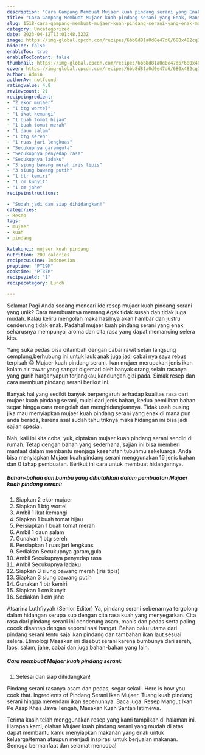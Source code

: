 ```yaml
---
description: "Cara Gampang Membuat Mujaer kuah pindang serani yang Enak, Mantap"
title: "Cara Gampang Membuat Mujaer kuah pindang serani yang Enak, Mantap"
slug: 1518-cara-gampang-membuat-mujaer-kuah-pindang-serani-yang-enak-mantap
category: Uncategorized
date: 2023-04-12T13:01:48.323Z
image: https://img-global.cpcdn.com/recipes/6bb8d81a0d0e47d6/680x482cq70/mujaer-kuah-pindang-serani-foto-resep-utama.jpg
hideToc: false
enableToc: true
enableTocContent: false
thumbnail: https://img-global.cpcdn.com/recipes/6bb8d81a0d0e47d6/680x482cq70/mujaer-kuah-pindang-serani-foto-resep-utama.jpg
cover: https://img-global.cpcdn.com/recipes/6bb8d81a0d0e47d6/680x482cq70/mujaer-kuah-pindang-serani-foto-resep-utama.jpg
author: Admin
authorAv: notfound
ratingvalue: 4.8
reviewcount: 21
recipeingredient:
- "2 ekor mujaer"
- "1 btg wortel"
- "1 ikat kemangi"
- "1 buah tomat hijau"
- "1 buah tomat merah"
- "1 daun salam"
- "1 btg sereh"
- "1 ruas jari lengkuas"
- "Secukupnya garamgula"
- "Secukupnya penyedap rasa"
- "Secukupnya ladaku"
- "3 siung bawang merah iris tipis"
- "3 siung bawang putih"
- "1 btr kemiri"
- "1 cm kunyit"
- "1 cm jahe"
recipeinstructions:

- "Sudah jadi dan siap dihidangkan!"
categories:
- Resep
tags:
- mujaer
- kuah
- pindang

katakunci: mujaer kuah pindang 
nutrition: 209 calories
recipecuisine: Indonesian
preptime: "PT19M"
cooktime: "PT37M"
recipeyield: "1"
recipecategory: Lunch

---
```



Selamat Pagi Anda sedang mencari ide resep mujaer kuah pindang serani yang unik? Cara membuatnya memang Agak tidak susah dan tidak juga mudah. Kalau keliru mengolah maka hasilnya akan hambar dan justru cenderung tidak enak. Padahal mujaer kuah pindang serani yang enak seharusnya mempunyai aroma dan cita rasa yang dapat memancing selera kita.


Yang suka pedas bisa ditambah dengan cabai rawit setan langsung cemplung,berhubung ini untuk lauk anak juga jadi cabai nya saya rebus terpisah 😊 Mujaer kuah pindang serani. Ikan mujaer merupakan jenis ikan kolam air tawar yang sangat digemari oleh banyak orang,selain rasanya yang gurih harganyapun terjangkau,kandungan gizi pada. Simak resep dan cara membuat pindang serani berikut ini.

Banyak hal yang sedikit banyak berpengaruh terhadap kualitas rasa dari mujaer kuah pindang serani, mulai dari jenis bahan, kedua pemilihan bahan segar hingga cara mengolah dan menghidangkannya. Tidak usah pusing jika mau menyiapkan mujaer kuah pindang serani yang enak di mana pun anda berada, karena asal sudah tahu triknya maka hidangan ini bisa jadi sajian spesial.


Nah, kali ini kita coba, yuk, ciptakan mujaer kuah pindang serani sendiri di rumah. Tetap dengan bahan yang sederhana, sajian ini bisa memberi manfaat dalam membantu menjaga kesehatan tubuhmu sekeluarga. Anda bisa menyiapkan Mujaer kuah pindang serani menggunakan 16 jenis bahan dan 0 tahap pembuatan. Berikut ini cara untuk membuat hidangannya.

<!--inarticleads1-->

##### Bahan-bahan dan bumbu yang dibutuhkan dalam pembuatan Mujaer kuah pindang serani:

1. Siapkan 2 ekor mujaer
1. Siapkan 1 btg wortel
1. Ambil 1 ikat kemangi
1. Siapkan 1 buah tomat hijau
1. Persiapkan 1 buah tomat merah
1. Ambil 1 daun salam
1. Gunakan 1 btg sereh
1. Persiapkan 1 ruas jari lengkuas
1. Sediakan Secukupnya garam,gula
1. Ambil Secukupnya penyedap rasa
1. Ambil Secukupnya ladaku
1. Siapkan 3 siung bawang merah (iris tipis)
1. Siapkan 3 siung bawang putih
1. Gunakan 1 btr kemiri
1. Siapkan 1 cm kunyit
1. Sediakan 1 cm jahe


Atsarina Luthfiyyah (Senior Editor) Ya, pindang serani sebenarnya tergolong dalam hidangan serupa sup dengan cita rasa kuah yang menyegarkan. Cita rasa dari pindang serani ini cenderung asam, manis dan pedas serta paling cocok disantap dengan seporsi nasi hangat. Bahan baku utama dari pindang serani tentu saja ikan pindang dan tambahan ikan laut sesuai selera. Etimologi Masakan ini disebut serani karena bumbunya dari sereh, laos, salam, jahe, cabai dan juga bahan-bahan yang lain. 

<!--inarticleads2-->

##### Cara membuat Mujaer kuah pindang serani:


1. Selesai dan siap dihidangkan!

Pindang serani rasanya asam dan pedas, segar sekali. Here is how you cook that. Ingredients of Pindang Serani Ikan Mujaer. Tuang kuah pindang serani hingga merendam ikan sepenuhnya. Baca juga: Resep Mangut Ikan Pe Asap Khas Jawa Tengah, Masakan Kuah Santan Istimewa. 

Terima kasih telah menggunakan resep yang kami tampilkan di halaman ini. Harapan kami, olahan Mujaer kuah pindang serani yang mudah di atas dapat membantu kamu menyiapkan makanan yang enak untuk keluarga/teman ataupun menjadi inspirasi untuk berjualan makanan. Semoga bermanfaat dan selamat mencoba!
